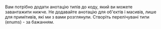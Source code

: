 Вам потрібно додати анотацію типів до коду, який ви можете завантажити нижче.
Не додавайте анотацію для об'єктів і масивів, лише для примітивів, які ми з вами розглянули.
Створіть перелічувані типи (enums) - за бажанням.